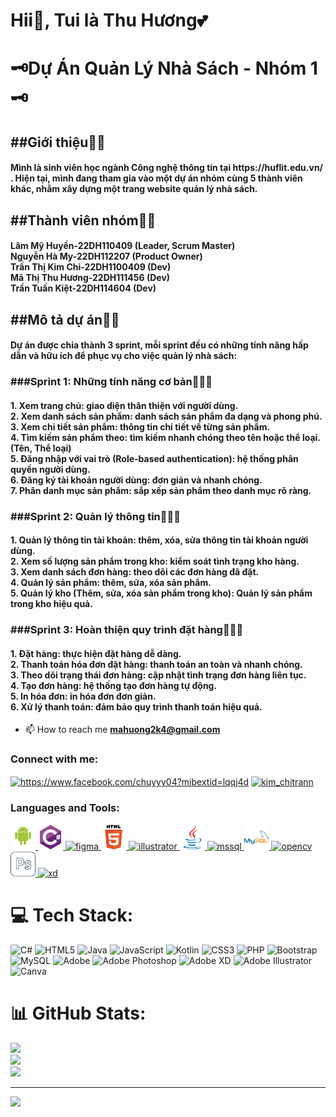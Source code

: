 <h1 align="left">Hii🥰, Tui là Thu Hương💕</h1>
<h1 align="left">🗝️Dự Án Quản Lý Nhà Sách - Nhóm 1🗝️</h1>
<h2 align="left">##Giới thiệu💖💖</h2>
<h4 align="left">Mình là sinh viên học ngành Công nghệ thông tin tại https://huflit.edu.vn/ <Br>. Hiện tại, mình đang tham gia vào một dự án nhóm cùng 5 thành viên khác, nhằm xây dựng một trang website quản lý nhà sách. </h4>
<h2 align="left">##Thành viên nhóm💖💖</h2>
<h4 align="left">Lâm Mỹ Huyền-22DH110409 (Leader, Scrum Master)<Br>Nguyễn Hà My-22DH112207 (Product Owner)<Br>Trần Thị Kim Chi-22DH1100409 (Dev)<Br>Mã Thị Thu Hương-22DH111456 (Dev) <Br>Trần Tuấn Kiệt-22DH114604 (Dev) </h4>
<h2 align="left">##Mô tả dự án💖💖</h2>
<h4 align="left">Dự án được chia thành 3 sprint, mỗi sprint đều có những tính năng hấp dẫn và hữu ích để phục vụ cho việc quản lý nhà sách: </h4>
<h3 align="left">###Sprint 1: Những tính năng cơ bản💖💖💖</h3>
<h4 align="left">1. Xem trang chủ: giao diện thân thiện với người dùng. <Br>2. Xem danh sách sản phẩm: danh sách sản phẩm đa dạng và phong phú. <Br>3. Xem chi tiết sản phẩm: thông tin chi tiết về từng sản phẩm. <Br>4. Tìm kiếm sản phẩm theo: tìm kiếm nhanh chóng theo tên hoặc thể loại. (Tên, Thể loại) <Br>5. Đăng nhập với vai trò (Role-based authentication): hệ thống phân quyền người dùng. <Br>6. Đăng ký tài khoản người dùng: đơn giản và nhanh chóng. <Br>7. Phân danh mục sản phẩm: sắp xếp sản phẩm theo danh mục rõ ràng.</h4>
<h3 align="left">###Sprint 2: Quản lý thông tin💖💖💖</h3>
<h4 align="left">1. Quản lý thông tin tài khoản: thêm, xóa, sửa thông tin tài khoản người dùng. <Br>2. Xem số lượng sản phẩm trong kho: kiểm soát tình trạng kho hàng. <Br>3. Xem danh sách đơn hàng: theo dõi các đơn hàng đã đặt. <Br>4. Quản lý sản phẩm: thêm, sửa, xóa sản phẩm. <Br>5. Quản lý kho (Thêm, sửa, xóa sản phẩm trong kho): Quản lý sản phẩm trong kho hiệu quả. </h4>
<h3 align="left">###Sprint 3: Hoàn thiện quy trình đặt hàng💖💖💖</h3>
<h4 align="left">1. Đặt hàng: thực hiện đặt hàng dễ dàng. <Br>2. Thanh toán hóa đơn đặt hàng: thanh toán an toàn và nhanh chóng. <Br>3. Theo dõi trạng thái đơn hàng: cập nhật tình trạng đơn hàng liên tục. <Br>4. Tạo đơn hàng: hệ thống tạo đơn hàng tự động. <Br>5. In hóa đơn: in hóa đơn đơn giản. <Br>6. Xử lý thanh toán: đảm bảo quy trình thanh toán hiệu quả. </h4>

- 📫 How to reach me **mahuong2k4@gmail.com**

<h3 align="left">Connect with me:</h3>
<p align="left">
<a href="https://fb.com/https://www.facebook.com/chuyyy04?mibextid=lqqj4d" target="blank"><img align="center" src="https://raw.githubusercontent.com/rahuldkjain/github-profile-readme-generator/master/src/images/icons/Social/facebook.svg" alt="https://www.facebook.com/chuyyy04?mibextid=lqqj4d" height="30" width="40" /></a>
<a href="https://instagram.com/kim_chitrann" target="blank"><img align="center" src="https://raw.githubusercontent.com/rahuldkjain/github-profile-readme-generator/master/src/images/icons/Social/instagram.svg" alt="kim_chitrann" height="30" width="40" /></a>
</p>

<h3 align="left">Languages and Tools:</h3>
<p align="left"> <a href="https://developer.android.com" target="_blank" rel="noreferrer"> <img src="https://raw.githubusercontent.com/devicons/devicon/master/icons/android/android-original-wordmark.svg" alt="android" width="40" height="40"/> </a> <a href="https://www.w3schools.com/cs/" target="_blank" rel="noreferrer"> <img src="https://raw.githubusercontent.com/devicons/devicon/master/icons/csharp/csharp-original.svg" alt="csharp" width="40" height="40"/> </a> <a href="https://www.figma.com/" target="_blank" rel="noreferrer"> <img src="https://www.vectorlogo.zone/logos/figma/figma-icon.svg" alt="figma" width="40" height="40"/> </a> <a href="https://www.w3.org/html/" target="_blank" rel="noreferrer"> <img src="https://raw.githubusercontent.com/devicons/devicon/master/icons/html5/html5-original-wordmark.svg" alt="html5" width="40" height="40"/> </a> <a href="https://www.adobe.com/in/products/illustrator.html" target="_blank" rel="noreferrer"> <img src="https://www.vectorlogo.zone/logos/adobe_illustrator/adobe_illustrator-icon.svg" alt="illustrator" width="40" height="40"/> </a> <a href="https://www.java.com" target="_blank" rel="noreferrer"> <img src="https://raw.githubusercontent.com/devicons/devicon/master/icons/java/java-original.svg" alt="java" width="40" height="40"/> </a> <a href="https://www.microsoft.com/en-us/sql-server" target="_blank" rel="noreferrer"> <img src="https://www.svgrepo.com/show/303229/microsoft-sql-server-logo.svg" alt="mssql" width="40" height="40"/> </a> <a href="https://www.mysql.com/" target="_blank" rel="noreferrer"> <img src="https://raw.githubusercontent.com/devicons/devicon/master/icons/mysql/mysql-original-wordmark.svg" alt="mysql" width="40" height="40"/> </a> <a href="https://opencv.org/" target="_blank" rel="noreferrer"> <img src="https://www.vectorlogo.zone/logos/opencv/opencv-icon.svg" alt="opencv" width="40" height="40"/> </a> <a href="https://www.photoshop.com/en" target="_blank" rel="noreferrer"> <img src="https://raw.githubusercontent.com/devicons/devicon/master/icons/photoshop/photoshop-line.svg" alt="photoshop" width="40" height="40"/> </a> <a href="https://www.adobe.com/products/xd.html" target="_blank" rel="noreferrer"> <img src="https://cdn.worldvectorlogo.com/logos/adobe-xd.svg" alt="xd" width="40" height="40"/> </a> </p>


# 💻 Tech Stack:
![C#](https://img.shields.io/badge/c%23-%23239120.svg?style=for-the-badge&logo=csharp&logoColor=white) ![HTML5](https://img.shields.io/badge/html5-%23E34F26.svg?style=for-the-badge&logo=html5&logoColor=white) ![Java](https://img.shields.io/badge/java-%23ED8B00.svg?style=for-the-badge&logo=openjdk&logoColor=white) ![JavaScript](https://img.shields.io/badge/javascript-%23323330.svg?style=for-the-badge&logo=javascript&logoColor=%23F7DF1E) ![Kotlin](https://img.shields.io/badge/kotlin-%237F52FF.svg?style=for-the-badge&logo=kotlin&logoColor=white) ![CSS3](https://img.shields.io/badge/css3-%231572B6.svg?style=for-the-badge&logo=css3&logoColor=white) ![PHP](https://img.shields.io/badge/php-%23777BB4.svg?style=for-the-badge&logo=php&logoColor=white) ![Bootstrap](https://img.shields.io/badge/bootstrap-%238511FA.svg?style=for-the-badge&logo=bootstrap&logoColor=white) ![MySQL](https://img.shields.io/badge/mysql-4479A1.svg?style=for-the-badge&logo=mysql&logoColor=white) ![Adobe](https://img.shields.io/badge/adobe-%23FF0000.svg?style=for-the-badge&logo=adobe&logoColor=white) ![Adobe Photoshop](https://img.shields.io/badge/adobe%20photoshop-%2331A8FF.svg?style=for-the-badge&logo=adobe%20photoshop&logoColor=white) ![Adobe XD](https://img.shields.io/badge/Adobe%20XD-470137?style=for-the-badge&logo=Adobe%20XD&logoColor=#FF61F6) ![Adobe Illustrator](https://img.shields.io/badge/adobe%20illustrator-%23FF9A00.svg?style=for-the-badge&logo=adobe%20illustrator&logoColor=white) ![Canva](https://img.shields.io/badge/Canva-%2300C4CC.svg?style=for-the-badge&logo=Canva&logoColor=white)
# 📊 GitHub Stats:
![](https://github-readme-stats.vercel.app/api?username=Thuhuongsiudagiu&theme=dark&hide_border=false&include_all_commits=false&count_private=false)<br/>
![](https://github-readme-streak-stats.herokuapp.com/?user=Thuhuongsiudagiu&theme=dark&hide_border=false)<br/>
![](https://github-readme-stats.vercel.app/api/top-langs/?username=Thuhuongsiudagiu&theme=dark&hide_border=false&include_all_commits=false&count_private=false&layout=compact)

---
[![](https://visitcount.itsvg.in/api?id=Thuhuongsiudagiu&icon=0&color=0)](https://visitcount.itsvg.in)

<!-- Proudly created with GPRM ( https://gprm.itsvg.in ) -->
